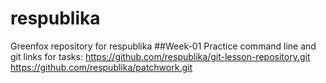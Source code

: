 # respublika
Greenfox repository for respublika
##Week-01 Practice command line and git
links for tasks:
https://github.com/respublika/git-lesson-repository.git
https://github.com/respublika/patchwork.git
